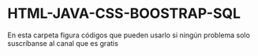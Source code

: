 # HTML-JAVA-CSS-BOOSTRAP-SQL
En esta carpeta figura códigos que pueden usarlo si ningún problema solo suscríbanse al canal que es gratis
